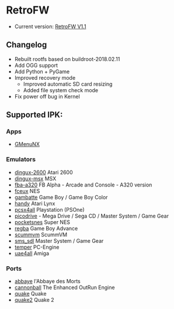 # RetroFW
- Current version: [RetroFW V1.1](https://github.com/retrofw/firmware/releases/download/1.1/RetroFW_v1.1.zip)

## Changelog

- Rebuilt rootfs based on buildroot-2018.02.11
- Add OGG support
- Add Python + PyGame
- Improved recovery mode
    - Improved automatic SD card resizing
    - Added file system check mode
- Fix power off bug in Kernel

## Supported IPK:

### Apps
* [GMenuNX](https://github.com/pingflood/gmenunx/releases/download/latest/gmenunx.ipk)

### Emulators
* [dingux-2600](https://github.com/pingflood/dingux-2600/releases/download/latest/dingux-2600.ipk) Atari 2600
* [dingux-msx](https://github.com/pingflood/dingux-msx/releases/download/latest/dingux-msx.ipk) MSX
* [fba-a320](https://github.com/pingflood/fba-a320/releases/download/latest/fba-a320.ipk) FB Alpha - Arcade and Console - A320 version
* [fceux](https://github.com/pingflood/FCEUX/releases/download/latest/fceux.ipk) NES
* [gambatte](https://drive.google.com/open?id=1V6XP6uAsMmrgbzOaRlHKAJaTRiOFLPJb) Game Boy / Game Boy Color
* [handy](https://gameblabla.nl/files/ipk/rs97/handy.ipk) Atari Lynx
* [pcsx4all](https://gameblabla.nl/files/ipk/rs97/pcsx4all.ipk) Playstation (PSOne)
* [picodrive](https://github.com/pingflood/picodrive/releases/download/latest/picodrive.ipk) - Mega Drive / Sega CD / Master System / Game Gear
* [pocketsnes](https://github.com/pingflood/PocketSNES/releases/download/latest/pocketsnes.ipk) Super NES
* [regba](https://github.com/pingflood/ReGBA/releases/download/latest/regba.ipk) Game Boy Advance
* [scummvm](https://gameblabla.nl/files/ipk/rs97/scummvm.ipk) ScummVM
* [sms_sdl](https://gameblabla.nl/files/ipk/rs97/sms_sdl.ipk) Master System / Game Gear
* [temper](https://gameblabla.nl/files/ipk/rs97/temper.ipk) PC-Engine
* [uae4all](https://github.com/pingflood/uae4all/releases/download/latest/uae4all.ipk) Amiga

### Ports
* [abbaye](https://gameblabla.nl/files/ipk/rs97/abbaye.ipk) l'Abbaye des Morts
* [cannonball](https://gameblabla.nl/files/ipk/rs97/cannonball.ipk) The Enhanced OutRun Engine
* [quake](https://gameblabla.nl/files/ipk/rs97/quake.ipk) Quake
* [quake2](https://gameblabla.nl/files/ipk/rs97/quake2.ipk) Quake 2
